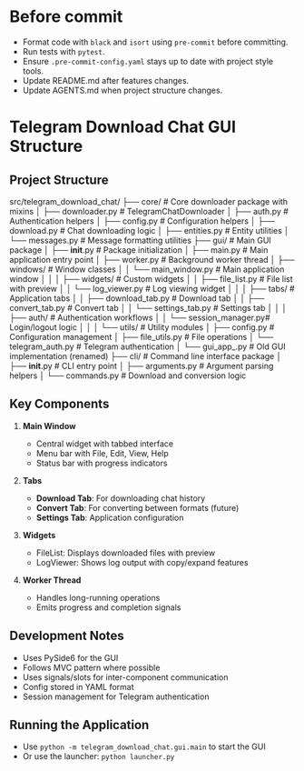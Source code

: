 # Before commit

- Format code with `black` and `isort` using `pre-commit` before committing.
- Run tests with `pytest`.
- Ensure `.pre-commit-config.yaml` stays up to date with project style tools.
- Update README.md after features changes.
- Update AGENTS.md when project structure changes.

# Telegram Download Chat GUI Structure

## Project Structure
src/telegram_download_chat/
├── core/                     # Core downloader package with mixins
│   ├── downloader.py         # TelegramChatDownloader
│   ├── auth.py               # Authentication helpers
│   ├── config.py             # Configuration helpers
│   ├── download.py           # Chat downloading logic
│   ├── entities.py           # Entity utilities
│   └── messages.py           # Message formatting utilities
├── gui/                      # Main GUI package
│   ├── __init__.py           # Package initialization
│   ├── main.py               # Main application entry point
│   ├── worker.py             # Background worker thread
│   ├── windows/              # Window classes
│   │   └── main_window.py    # Main application window
│   │
│   ├── widgets/              # Custom widgets
│   │   ├── file_list.py      # File list with preview
│   │   └── log_viewer.py     # Log viewing widget
│   │
│   ├── tabs/                 # Application tabs
│   │   ├── download_tab.py   # Download tab
│   │   ├── convert_tab.py    # Convert tab
│   │   └── settings_tab.py   # Settings tab
│   │
│   ├── auth/                 # Authentication workflows
│   │   └── session_manager.py# Login/logout logic
│   │
│   └── utils/                # Utility modules
│       ├── config.py         # Configuration management
│       ├── file_utils.py     # File operations
│       └── telegram_auth.py  # Telegram authentication
│
└── gui_app_.py              # Old GUI implementation (renamed)
├── cli/                     # Command line interface package
│   ├── __init__.py          # CLI entry point
│   ├── arguments.py         # Argument parsing helpers
│   └── commands.py          # Download and conversion logic

## Key Components

1. **Main Window**
   - Central widget with tabbed interface
   - Menu bar with File, Edit, View, Help
   - Status bar with progress indicators

2. **Tabs**
   - **Download Tab**: For downloading chat history
   - **Convert Tab**: For converting between formats (future)
   - **Settings Tab**: Application configuration

3. **Widgets**
   - FileList: Displays downloaded files with preview
   - LogViewer: Shows log output with copy/expand features

4. **Worker Thread**
   - Handles long-running operations
   - Emits progress and completion signals

## Development Notes
- Uses PySide6 for the GUI
- Follows MVC pattern where possible
- Uses signals/slots for inter-component communication
- Config stored in YAML format
- Session management for Telegram authentication

## Running the Application
- Use `python -m telegram_download_chat.gui.main` to start the GUI
- Or use the launcher: `python launcher.py`
